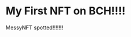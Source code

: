 # My First NFT on BCH!!!!
MessyNFT spotted!!!!!!!
                                                                                                        